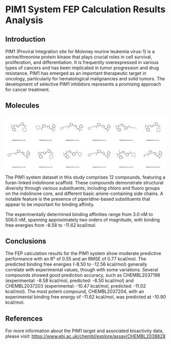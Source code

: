 # PIM1 System FEP Calculation Results Analysis

## Introduction

PIM1 (Proviral Integration site for Moloney murine leukemia virus-1) is a serine/threonine protein kinase that plays crucial roles in cell survival, proliferation, and differentiation. It is frequently overexpressed in various types of cancers and has been implicated in tumor progression and drug resistance. PIM1 has emerged as an important therapeutic target in oncology, particularly for hematological malignancies and solid tumors. The development of selective PIM1 inhibitors represents a promising approach for cancer treatment.

## Molecules

![Molecular structures of representative compounds](mol_grid.png)

The PIM1 system dataset in this study comprises 12 compounds, featuring a furan-linked indolinone scaffold. These compounds demonstrate structural diversity through various substituents, including chloro and fluoro groups on the indolinone core, and different basic amine-containing side chains. A notable feature is the presence of piperidine-based substituents that appear to be important for binding affinity.

The experimentally determined binding affinities range from 3.0 nM to 506.0 nM, spanning approximately two orders of magnitude, with binding free energies from -8.58 to -11.62 kcal/mol.

## Conclusions

The FEP calculation results for the PIM1 system show moderate predictive performance with an R² of 0.55 and an RMSE of 0.77 kcal/mol. The predicted binding free energies (-8.50 to -12.56 kcal/mol) generally correlate with experimental values, though with some variations. Several compounds showed good prediction accuracy, such as CHEMBL2037198 (experimental: -8.58 kcal/mol, predicted: -8.50 kcal/mol) and CHEMBL2037203 (experimental: -10.47 kcal/mol, predicted: -11.02 kcal/mol). The most potent compound, CHEMBL2037204, with an experimental binding free energy of -11.62 kcal/mol, was predicted at -10.90 kcal/mol.

## References

For more information about the PIM1 target and associated bioactivity data, please visit:
https://www.ebi.ac.uk/chembl/explore/assay/CHEMBL2038828 